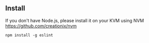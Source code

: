## Install

If you don't have Node.js, please install it on your KVM using NVM https://github.com/creationix/nvm

`npm install -g eslint`

